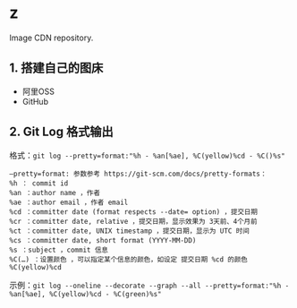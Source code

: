 # z
Image CDN repository.

## 1. 搭建自己的图床

- 阿里OSS
- GitHub

## 2. Git Log 格式输出

格式：`git log --pretty=format:"%h - %an[%ae], %C(yellow)%cd - %C()%s"`

    –pretty=format: 参数参考 https://git-scm.com/docs/pretty-formats：
    %h ： commit id
    %an ：author name ，作者
    %ae ：author email ，作者 email
    %cd ：committer date (format respects --date= option) ，提交日期
    %cr ：committer date, relative ，提交日期，显示效果为 3天前、4个月前
    %ct ：committer date, UNIX timestamp ，提交日期，显示为 UTC 时间
    %cs ：committer date, short format (YYYY-MM-DD)
    %s ：subject ，commit 信息
    %C(…​) ：设置颜色 ，可以指定某个信息的颜色，如设定 提交日期 %cd 的颜色 %C(yellow)%cd

示例：`git log --oneline --decorate --graph --all --pretty=format:"%h - %an[%ae], %C(yellow)%cd - %C(green)%s"`

